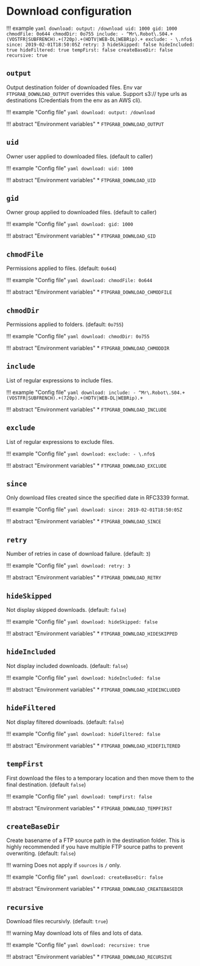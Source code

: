 # Download configuration

!!! example
    ```yaml
    download:
      output: /download
      uid: 1000
      gid: 1000
      chmodFile: 0o644
      chmodDir: 0o755
      include:
        - ^Mr\.Robot\.S04.+(VOSTFR|SUBFRENCH).+(720p).+(HDTV|WEB-DL|WEBRip).+
      exclude:
        - \.nfo$
      since: 2019-02-01T18:50:05Z
      retry: 3
      hideSkipped: false
      hideIncluded: true
      hideFiltered: true
      tempFirst: false
      createBaseDir: false
      recursive: true
    ```

## `output`

Output destination folder of downloaded files. Env var `FTPGRAB_DOWNLOAD_OUTPUT` overrides this value.
Support s3:// type urls as destinations (Credentials from the env as an AWS cli).

!!! example "Config file"
    ```yaml
    download:
      output: /download
    ```

!!! abstract "Environment variables"
    * `FTPGRAB_DOWNLOAD_OUTPUT`

## `uid`

Owner user applied to downloaded files. (default to caller)

!!! example "Config file"
    ```yaml
    download:
      uid: 1000
    ```

!!! abstract "Environment variables"
    * `FTPGRAB_DOWNLOAD_UID`

## `gid`

Owner group applied to downloaded files. (default to caller)

!!! example "Config file"
    ```yaml
    download:
      gid: 1000
    ```

!!! abstract "Environment variables"
    * `FTPGRAB_DOWNLOAD_GID`

## `chmodFile`

Permissions applied to files. (default: `0o644`)

!!! example "Config file"
    ```yaml
    download:
      chmodFile: 0o644
    ```

!!! abstract "Environment variables"
    * `FTPGRAB_DOWNLOAD_CHMODFILE`

## `chmodDir`

Permissions applied to folders. (default: `0o755`)

!!! example "Config file"
    ```yaml
    download:
      chmodDir: 0o755
    ```

!!! abstract "Environment variables"
    * `FTPGRAB_DOWNLOAD_CHMODDIR`

## `include`

List of regular expressions to include files.

!!! example "Config file"
    ```yaml
    download:
      include:
        - ^Mr\.Robot\.S04.+(VOSTFR|SUBFRENCH).+(720p).+(HDTV|WEB-DL|WEBRip).+
    ```

!!! abstract "Environment variables"
    * `FTPGRAB_DOWNLOAD_INCLUDE`

## `exclude`

List of regular expressions to exclude files.

!!! example "Config file"
    ```yaml
    download:
      exclude:
        - \.nfo$
    ```

!!! abstract "Environment variables"
    * `FTPGRAB_DOWNLOAD_EXCLUDE`

## `since`

Only download files created since the specified date in RFC3339 format.

!!! example "Config file"
    ```yaml
    download:
      since: 2019-02-01T18:50:05Z
    ```

!!! abstract "Environment variables"
    * `FTPGRAB_DOWNLOAD_SINCE`

## `retry`

Number of retries in case of download failure. (default: `3`)

!!! example "Config file"
    ```yaml
    download:
      retry: 3
    ```

!!! abstract "Environment variables"
    * `FTPGRAB_DOWNLOAD_RETRY`

## `hideSkipped`

Not display skipped downloads. (default: `false`)

!!! example "Config file"
    ```yaml
    download:
      hideSkipped: false
    ```

!!! abstract "Environment variables"
    * `FTPGRAB_DOWNLOAD_HIDESKIPPED`

## `hideIncluded`

Not display included downloads. (default: `false`)

!!! example "Config file"
    ```yaml
    download:
      hideIncluded: false
    ```

!!! abstract "Environment variables"
    * `FTPGRAB_DOWNLOAD_HIDEINCLUDED`

## `hideFiltered`

Not display filtered downloads. (default: `false`)

!!! example "Config file"
    ```yaml
    download:
      hideFiltered: false
    ```

!!! abstract "Environment variables"
    * `FTPGRAB_DOWNLOAD_HIDEFILTERED`

## `tempFirst`

First download the files to a temporary location and then move them to the final destination. (default `false`)

!!! example "Config file"
    ```yaml
    download:
      tempFirst: false
    ```

!!! abstract "Environment variables"
    * `FTPGRAB_DOWNLOAD_TEMPFIRST`

## `createBaseDir`

Create basename of a FTP source path in the destination folder. This is highly recommended if you have multiple FTP
source paths to prevent overwriting. (default: `false`)

!!! warning
    Does not apply if `sources` is `/` only.

!!! example "Config file"
    ```yaml
    download:
      createBaseDir: false
    ```

!!! abstract "Environment variables"
    * `FTPGRAB_DOWNLOAD_CREATEBASEDIR`

## `recursive`

Download files recursivly. (default: `true`)

!!! warning
    May download lots of files and lots of data.

!!! example "Config file"
    ```yaml
    download:
      recursive: true
    ```

!!! abstract "Environment variables"
    * `FTPGRAB_DOWNLOAD_RECURSIVE`

